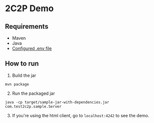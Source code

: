 # 2C2P Demo 

## Requirements

- Maven
- Java
- [Configured .env file](../../README.md)

## How to run


1. Build the jar

```
mvn package
```

2. Run the packaged jar

```
java -cp target/sample-jar-with-dependencies.jar com.test2c2p.sample.Server
```

3. If you're using the html client, go to `localhost:4242` to see the demo. 
